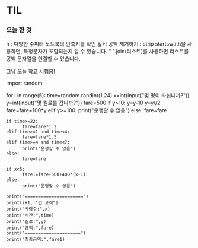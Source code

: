 # TIL

### 오늘 한 것 

h : 다양한 주피터 노트북의 단축키를 확인
앞뒤 공백 제거하기 : strip
startswtith을 사용하면, 특정문자가 포함되는지 알 수 있습니다.
" ".join(리스트)를 사용하면 리스트를 공백 문자열을 연결할 수 있습니다.


그냥 오늘 학교 시험봄!

import random

for i in range(5):
    time=random.randint(1,24)
    x=int(input("몇 명이 타십니까?"))
    y=int(input("몇 킬로를 갑니까?"))
    fare=500
    if y>10:
          y=y-10
          y=y//2
          fare=fare+100*y
    elif y>=100:
          print("운행할 수 없음")
    else: 
          fare=fare
    
    if time>=22:
          fare=fare*1.2
    elif time>=1 and time<4:
          fare=fare*1.5
    elif time>=4 and time<7:
          print("운행할 수 없음")
    else: 
          fare=fare
    
    if x<5:
          fare1=fare+500+400*(x-1)
    else:
          print("운행할 수 없음")
          
    print("======================")
    print(i+1, "번 고객")
    print("사람수:",x)
    print("시간:",time)
    print("킬로:",y)
    print("금액:",fare)
    print("=====================")
    print("최종금액:",fare1)
